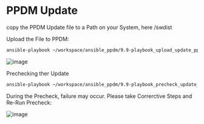 # PPDM Update

copy the PPDM Update file to a Path on your System, here /swdist

Upload the File to PPDM:
```bash
ansible-playbook ~/workspace/ansible_ppdm/9.9-playbook_upload_update_ppdm_native.yml -e "upgrade_source=/swdist"
```

![image](https://github.com/bob-builds-labs/bob-builds-labs.github.io/assets/8255007/458dc562-5666-4e0f-b320-e772aefba3a9)


Prechecking ther Update

```bash
ansible-playbook ~/workspace/ansible_ppdm/9.9-playbook_precheck_update_ppdm.yml
```
During the Precheck, failure may occur. Please take Correrctive Steps and Re-Run Precheck:

![image](https://github.com/bob-builds-labs/bob-builds-labs.github.io/assets/8255007/15b103fd-84e7-4000-af81-a2872c93e957)

